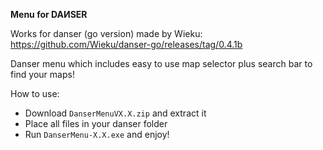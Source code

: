 **Menu for DAИSER**

Works for danser (go version) made by Wieku: https://github.com/Wieku/danser-go/releases/tag/0.4.1b

Danser menu which includes easy to use map selector plus search bar to find your maps!

How to use:

* Download `DanserMenuVX.X.zip` and extract it
* Place all files in your danser folder
* Run `DanserMenu-X.X.exe` and enjoy!
